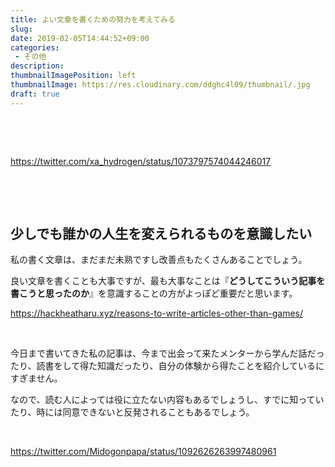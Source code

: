 ```yaml
---
title: よい文章を書くための努力を考えてみる
slug: 
date: 2019-02-05T14:44:52+09:00
categories: 
 - その他
description: 
thumbnailImagePosition: left
thumbnailImage: https://res.cloudinary.com/ddghc4l09/thumbnail/.jpg
draft: true
---
```


<!--more-->

&nbsp;

&nbsp;

https://twitter.com/xa_hydrogen/status/1073797574044246017

&nbsp;

&nbsp;
<h2>少しでも誰かの人生を変えられるものを意識したい</h2>
私の書く文章は、まだまだ未熟ですし改善点もたくさんあることでしょう。

良い文章を書くことも大事ですが、最も大事なことは『<strong>どうしてこういう記事を書こうと思ったのか</strong>』を意識することの方がよっぽど重要だと思います。

https://hackheatharu.xyz/reasons-to-write-articles-other-than-games/

&nbsp;

今日まで書いてきた私の記事は、今まで出会って来たメンターから学んだ話だったり、読書をして得た知識だったり、自分の体験から得たことを紹介しているにすぎません。

なので、読む人によっては役に立たない内容もあるでしょうし、すでに知っていたり、時には同意できないと反発されることもあるでしょう。

&nbsp;

https://twitter.com/Midogonpapa/status/1092626263997480961

&nbsp;
